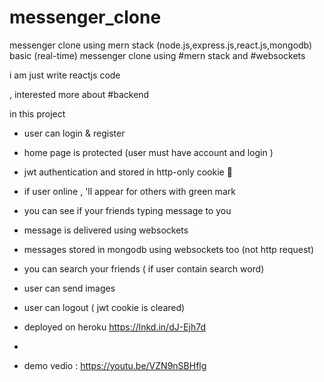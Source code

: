 # messenger_clone
messenger clone using mern stack (node.js,express.js,react.js,mongodb)
basic (real-time) messenger clone using #mern stack and #websockets

i am just write reactjs code 

, interested more about #backend 

in this project 

- user can login & register

- home page is protected (user must have account and login )

- jwt authentication and stored in http-only cookie 🍪

- if user online , 'll appear for others with green mark 

- you can see if your friends typing message to you

- message is delivered using websockets 

- messages  stored in mongodb using websockets too (not http request)

- you can search your friends ( if user contain search word)

- user can send images 

- user can logout ( jwt cookie is cleared)

- deployed on heroku https://lnkd.in/dJ-Ejh7d 
- 

- demo vedio : 
https://youtu.be/VZN9nSBHflg
